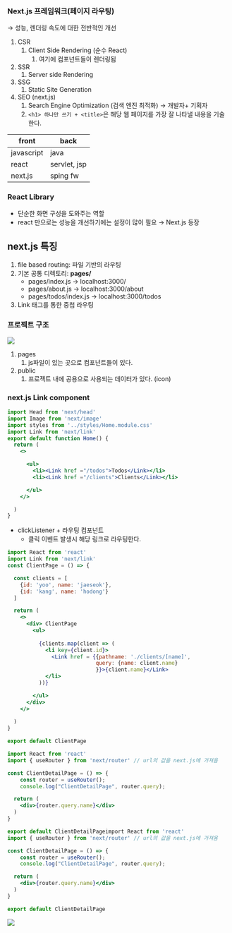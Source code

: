 ### Next.js 프레임워크(페이지 라우팅)

→ 성능, 렌더링 속도에 대한 전반적인 개선

1. CSR
    1. Client Side Rendering (순수 React)
        1. <div id  = root>여기에 컴포넌트들이 렌더링됨<root/>
2. SSR
    1. Server side Rendering
3. SSG
    1. Static Site Generation
4. SEO (next.js)
    1. Search Engine Optimization (검색 엔진 최적화) → 개발자+ 기획자
    2. `<h1> 하나만 쓰기 + <title>`은 해당 웹 페이지를 가장 잘 나타낼 내용을 기술한다.

| front | back |
| --- | --- |
| javascript | java |
| react | servlet, jsp |
| next.js | sping fw |

### React Library

- 단순한 화면 구성을 도와주는 역할
- react 만으로는 성능을 개선하기에는 설정이 많이 필요 → Next.js 등장

## next.js 특징

1. file based routing: 파일 기반의 라우팅
2. 기본 공통 디렉토리: **pages/**
    - pages/index.js → localhost:3000/
    - pages/about.js → localhost:3000/about
    - pages/todos/index.js → localhost:3000/todos
3. Link 태그를 통한 중첩 라우팅

### 프로젝트 구조

![](https://velog.velcdn.com/images/pdg0526/post/9af47875-f240-457d-b5aa-0f528e75e344/image.PNG)


1. pages
    1. js파일이 있는 곳으로 컴포넌트들이 있다. 
2. public
    1. 프로젝트 내에 공용으로 사용되는 데이터가 있다. (icon)

### next.js Link component

```jsx
import Head from 'next/head'
import Image from 'next/image'
import styles from '../styles/Home.module.css'
import Link from 'next/link'
export default function Home() {
  return (
    <>

      <ul>
        <li><Link href ="/todos">Todos</Link></li>
        <li><Link href ="/clients">Clients</Link></li>

      </ul>
    </>

  )
}
```

- clickListener + 라우팅 컴포넌트
    - 클릭 이벤트 발생시 해당 링크로 라우팅한다.

```jsx
import React from 'react'
import Link from 'next/link'
const ClientPage = () => {

  const clients = [
    {id: 'yoo', name: 'jaeseok'},
    {id: 'kang', name: 'hodong'}
  ]

  return (
    <>
      <div> ClientPage
        <ul>
	
          {clients.map(client => (
            <li key={client.id}>
              <Link href = {{pathname: './clients/[name]',
                            query: {name: client.name}
                            }}>{client.name}</Link>
            </li>
          ))}

        </ul>
      </div>
    </>
    
  )
}

export default ClientPage
```

```jsx
import React from 'react'
import { useRouter } from 'next/router' // url의 값을 next.js에 가져옴

const ClientDetailPage = () => {
    const router = useRouter();
    console.log("ClientDetailPage", router.query);

  return (
    <div>{router.query.name}</div>
  )
}

export default ClientDetailPageimport React from 'react'
import { useRouter } from 'next/router' // url의 값을 next.js에 가져옴

const ClientDetailPage = () => {
    const router = useRouter();
    console.log("ClientDetailPage", router.query);

  return (
    <div>{router.query.name}</div>
  )
}

export default ClientDetailPage
```

![](https://velog.velcdn.com/images/pdg0526/post/8d38fdb6-c217-4db3-9d5c-397b0931d684/image.png)
